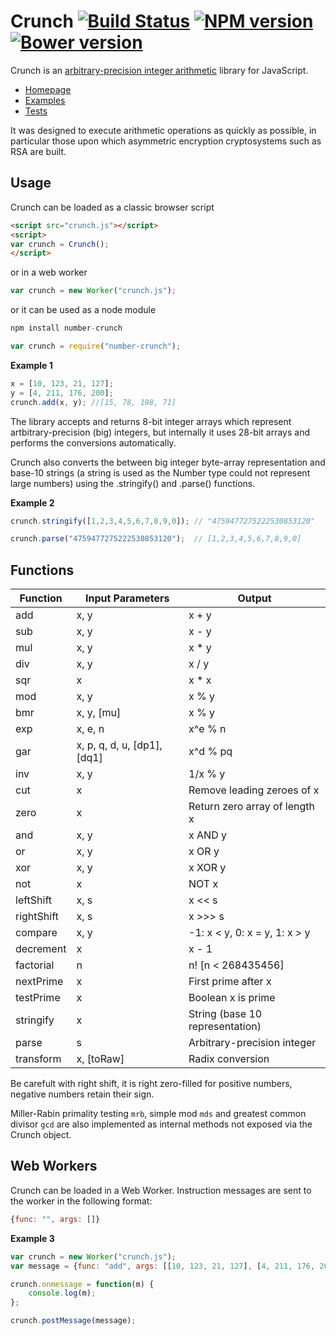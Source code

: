 Crunch [![Build Status](https://travis-ci.org/vukicevic/crunch.svg?branch=master)](https://travis-ci.org/vukicevic/crunch) [![NPM version](https://badge.fury.io/js/number-crunch.svg)](http://badge.fury.io/js/number-crunch) [![Bower version](https://badge.fury.io/bo/crunch.svg)](http://badge.fury.io/bo/crunch)
======
Crunch is an [arbitrary-precision integer arithmetic](http://en.wikipedia.org/wiki/Arbitrary-precision_arithmetic) library for JavaScript.

* [Homepage](http://crunch.secureroom.net/)
* [Examples](http://crunch.secureroom.net/examples/)
* [Tests](http://crunch.secureroom.net/tests/)

It was designed to execute arithmetic operations as quickly as possible, in particular those upon which asymmetric encryption cryptosystems such as RSA are built.

Usage
-----
Crunch can be loaded as a classic browser script

```html
<script src="crunch.js"></script>
<script>
var crunch = Crunch();
</script>
```

or in a web worker

```javascript
var crunch = new Worker("crunch.js");
```

or it can be used as a node module

```javascript
npm install number-crunch
```

```javascript
var crunch = require("number-crunch");
```

**Example 1**
```javascript
x = [10, 123, 21, 127];
y = [4, 211, 176, 200];
crunch.add(x, y); //[15, 78, 198, 71]
```

The library accepts and returns 8-bit integer arrays which represent artbitrary-precision (big) integers, but internally it uses 28-bit arrays and performs the conversions automatically.

Crunch also converts the between big integer byte-array representation and base-10 strings (a string is used as the Number type could not represent large numbers) using the .stringify() and .parse() functions.


**Example 2**
```javascript
crunch.stringify([1,2,3,4,5,6,7,8,9,0]); // "4759477275222530853120"

crunch.parse("4759477275222530853120");  // [1,2,3,4,5,6,7,8,9,0]
```


Functions
----

Function | Input Parameters | Output
--- | --- | ---
add | x, y | x + y
sub | x, y | x - y
mul | x, y | x * y
div | x, y | x / y
sqr | x | x * x
mod | x, y | x % y
bmr | x, y, [mu] | x % y
exp | x, e, n | x^e % n
gar | x, p, q, d, u, [dp1], [dq1] | x^d % pq
inv | x, y | 1/x % y
cut | x | Remove leading zeroes of x
zero | x | Return zero array of length x
and | x, y | x AND y
or | x, y | x OR y
xor | x, y | x XOR y
not | x | NOT x
leftShift | x, s | x << s
rightShift | x, s | x >>> s
compare | x, y | -1: x < y, 0: x = y, 1: x > y
decrement | x | x - 1
factorial | n | n! [n < 268435456]
nextPrime | x | First prime after x
testPrime | x | Boolean x is prime
stringify | x | String (base 10 representation)
parse | s | Arbitrary-precision integer
transform | x, [toRaw] | Radix conversion

Be carefult with right shift, it is right zero-filled for positive numbers, negative numbers retain their sign.

Miller-Rabin primality testing `mrb`, simple mod `mds` and greatest common divisor `gcd` are also implemented as internal methods not exposed via the Crunch object.

Web Workers
----

Crunch can be loaded in a Web Worker. Instruction messages are sent to the worker in the following format:

```javascript
{func: "", args: []}
```

**Example 3**

```javascript
var crunch = new Worker("crunch.js");
var message = {func: "add", args: [[10, 123, 21, 127], [4, 211, 176, 200]]};

crunch.onmessage = function(m) {
	console.log(m);
};

crunch.postMessage(message);
```